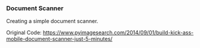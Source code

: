 ### Document Scanner

Creating a simple document scanner.

Original Code: https://www.pyimagesearch.com/2014/09/01/build-kick-ass-mobile-document-scanner-just-5-minutes/